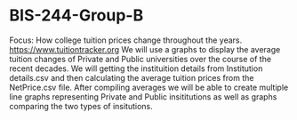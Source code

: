 # BIS-244-Group-B
Focus: How college tuition prices change throughout the years.
https://www.tuitiontracker.org
We will use a graphs to display the average tuition changes of Private and Public universities over the course of the recent decades. We will getting the instituition details from Institution details.csv and then calculating the average tuition prices from the NetPrice.csv file. After compiling averages we will be able to create multiple line graphs representing Private and Public insititutions as well as graphs comparing the two types of insitutions. 
